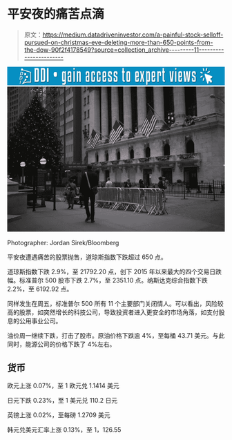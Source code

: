 # 平安夜的痛苦点滴

> 原文：<https://medium.datadriveninvestor.com/a-painful-stock-selloff-pursued-on-christmas-eve-deleting-more-than-650-points-from-the-dow-90f2f4178549?source=collection_archive---------11----------------------->

[![](img/8ae8847db44bb98f6a67525c71cac888.png)](http://www.track.datadriveninvestor.com/1B9E)![](img/0a07bf8da55c69b008cc1c62984110c9.png)

Photographer: Jordan Sirek/Bloomberg

平安夜遭遇痛苦的股票抛售，道琼斯指数下跌超过 650 点。

道琼斯指数下跌 2.9%，至 21792.20 点，创下 2015 年以来最大的四个交易日跌幅。标准普尔 500 股市下跌 2.7%，至 2351.10 点。纳斯达克综合指数下跌 2.2%，至 6192.92 点。

同样发生在周五，标准普尔 500 所有 11 个主要部门关闭情人。可以看出，风险较高的股票，如突然增长的科技公司，导致投资者进入更安全的市场角落，如支付股息的公用事业公司。

油价周一继续下跌，打击了股市。原油价格下跌逾 4%，至每桶 43.71 美元。与此同时，能源公司的价格下跌了 4%左右。

## 货币

欧元上涨 0.07%，至 1 欧元兑 1.1414 美元

日元下跌 0.23%，至 1 美元兑 110.2 日元

英镑上涨 0.02%，至每磅 1.2709 美元

韩元兑美元汇率上涨 0.13%，至 1，126.55